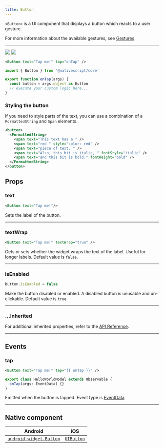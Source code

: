 ```yaml
---
title: Button
---
```


<!-- TODO: Add flavors -->

`<Button>` is a UI component that displays a button which reacts to a user gesture.

For more information about the available gestures, see [Gestures](/guide/ui/gestures).

---

<DeviceFrame type="ios">
<img  src="https://raw.githubusercontent.com/nativescript-vue/nativescript-vue-ui-tests/master/screenshots/ios-simulator103iPhone6/Button.png"/>
</DeviceFrame>
<DeviceFrame type="android">
<img src="https://raw.githubusercontent.com/nativescript-vue/nativescript-vue-ui-tests/master/screenshots/android23/Button.png" />
</DeviceFrame>

<!-- /// flavor plain -->

```xml
<Button text="Tap me!" tap="onTap" />
```

```ts
import { Button } from '@nativescript/core'

export function onTap(args) {
  const button = args.object as Button
  // execute your custom logic here...
}
```

<!-- ///

/// flavor angular

```xml
<button text="Tap me!" (tap)="onTap($event)"></button>
```

```ts
import { Button, EventData } from '@nativescript/core'

onTap(args: EventData) {
    const button = args.object as Button
    // execute your custom logic here...
}
```

///

/// flavor vue

```xml
<button text="Button" @tap="onButtonTap" />
```

///

/// flavor svelte

```xml
<button text="Button" on:tap="{onButtonTap}" />
```

///

/// flavor react

```tsx
import { EventData } from '@nativescript/core'
;<button
  text="Button"
  onTap={(args: EventData) => {
    const button = args.object
  }}
/>
```

/// -->

### Styling the button

If you need to style parts of the text, you can use a combination of a `FormattedString` and `Span` elements.

```xml
<button>
  <FormattedString>
    <span text="This text has a " />
    <span text="red " style="color: red" />
    <span text="piece of text. " />
    <span text="Also, this bit is italic, " fontStyle="italic" />
    <span text="and this bit is bold." fontWeight="bold" />
  </FormattedString>
</button>
```

## Props

### text

```xml
<Button text="Tap me!"/>
```

Sets the label of the button.

---

### textWrap

```xml
<Button text="Tap me!" textWrap="true" />
```

Gets or sets whether the widget wraps the text of the label. Useful for longer labels. Default value is `false`.

---

### isEnabled

```ts
button.isEnabled = false
```

Make the button disabled or enabled. A disabled button is unusable and un-clickable. Default value is `true`.

---

### ...Inherited

For additional inherited properties, refer to the [API Reference](https://docs.nativescript.org/api-reference/classes/button).

---

## Events

### tap

```xml
<Button text="Tap me!" tap="{{ onTap }}" />
```

```ts
export class HelloWorldModel extends Observable {
  onTap(args: EventData) {}
}
```

Emitted when the button is tapped. Event type is [EventData](https://docs.nativescript.org/api-reference/interfaces/eventdata)

---

## Native component

| Android                                                                                       | iOS                                                                    |
| --------------------------------------------------------------------------------------------- | ---------------------------------------------------------------------- |
| [`android.widget.Button`](https://developer.android.com/reference/android/widget/Button.html) | [`UIButton`](https://developer.apple.com/documentation/uikit/uibutton) |
